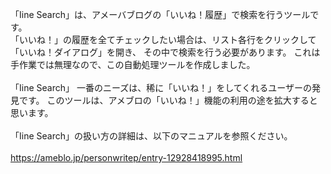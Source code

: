 「Iine Search」は、アメーバブログの「いいね！履歴」で検索を行うツールです。<br>
「いいね！」の履歴を全てチェックしたい場合は、リスト各行をクリックして「いいね！ダイアログ」を開き、
その中で検索を行う必要があります。 これは手作業では無理なので、この自動処理ツールを作成しました。<br>
<br>
「Iine Search」 一番のニーズは、稀に「いいね！」をしてくれるユーザーの発見です。 
このツールは、アメブロの「いいね！」機能の利用の途を拡大すると思います。<br>
<br>
「Iine Search」の扱い方の詳細は、以下のマニュアルを参照ください。<br>
<br>
https://ameblo.jp/personwritep/entry-12928418995.html






